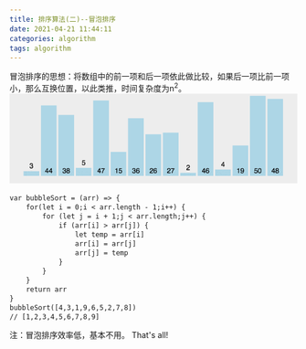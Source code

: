 ```yaml
---
title: 排序算法(二)--冒泡排序
date: 2021-04-21 11:44:11
categories: algorithm
tags: algorithm
---
```

冒泡排序的思想：将数组中的前一项和后一项依此做比较，如果后一项比前一项小，那么互换位置，以此类推，时间复杂度为n<sup>2</sup>。
![冒泡排序](./3/3.gif)
```
var bubbleSort = (arr) => {
    for(let i = 0;i < arr.length - 1;i++) {
        for (let j = i + 1;j < arr.length;j++) {
            if (arr[i] > arr[j]) {
                let temp = arr[i]
                arr[i] = arr[j]
                arr[j] = temp
            }
        }
    }
    return arr
}
bubbleSort([4,3,1,9,6,5,2,7,8])
// [1,2,3,4,5,6,7,8,9]
```
注：冒泡排序效率低，基本不用。
That's all!